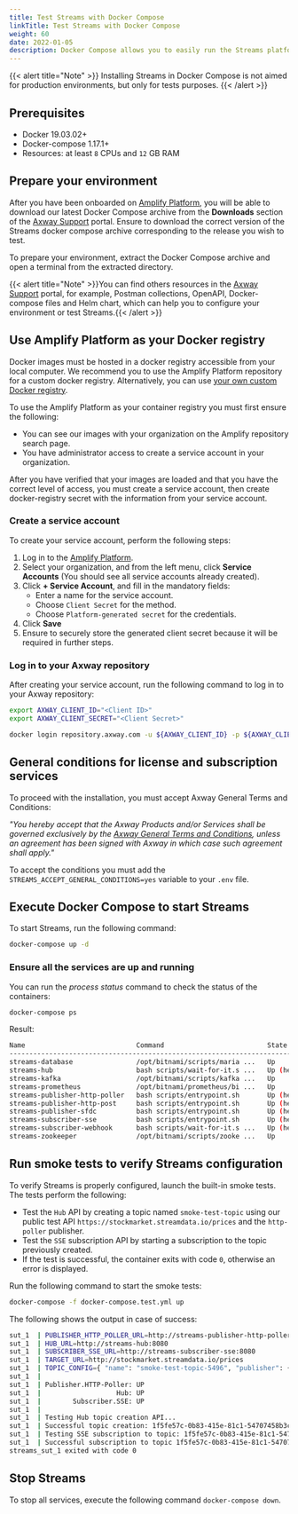 ```yaml
---
title: Test Streams with Docker Compose
linkTitle: Test Streams with Docker Compose
weight: 60
date: 2022-01-05
description: Docker Compose allows you to easily run the Streams platform on your local environment, without major infrastructure prerequisites. Learn how to test Streams using Docker Compose.
---
```


{{< alert title="Note" >}}
Installing Streams in Docker Compose is not aimed for production environments, but only for tests purposes.
{{< /alert >}}

## Prerequisites

* Docker 19.03.02+
* Docker-compose 1.17.1+
* Resources: at least `8` CPUs and `12` GB RAM

## Prepare your environment

After you have been onboarded on [Amplify Platform](https://platform.axway.com), you will be able to download our latest Docker Compose archive from the **Downloads** section of the [Axway Support](https://support.axway.com/en/search/index/type/Downloads/sort/created%7Cdesc/ipp/10/product/596/version/3074) portal. Ensure to download the correct version of the Streams docker compose archive corresponding to the release you wish to test.

To prepare your environment, extract the Docker Compose archive and open a terminal from the extracted directory.

{{< alert title="Note" >}}You can find others resources in the [Axway Support](https://support.axway.com/en) portal, for example, Postman collections, OpenAPI, Docker-compose files and Helm chart, which can help you to configure your environment or test Streams.{{< /alert >}}

## Use Amplify Platform as your Docker registry

Docker images must be hosted in a docker registry accessible from your local computer. We recommend you to use the Amplify Platform repository for a custom docker registry. Alternatively, you can use [your own custom Docker registry](/docs/install/customize-install#use-a-custom-docker-registry).

To use the Amplify Platform as your container registry you must first ensure the following:

* You can see our images with your organization on the Amplify repository search page.
* You have administrator access to create a service account in your organization.

After you have verified that your images are loaded and that you have the correct level of access, you must create a service account, then create docker-registry secret with the information from your service account.

### Create a service account

To create your service account, perform the following steps:

1. Log in to the [Amplify Platform](https://platform.axway.com).
2. Select your organization, and from the left menu, click **Service Accounts** (You should see all service accounts already created).
3. Click **+ Service Account**, and fill in the mandatory fields:
    * Enter a name for the service account.
    * Choose `Client Secret` for the method.
    * Choose `Platform-generated secret` for the credentials.
4. Click **Save**
5. Ensure to securely store the generated client secret because it will be required in further steps.

### Log in to your Axway repository

After creating your service account, run the following command to log in to your Axway repository:

```bash
export AXWAY_CLIENT_ID="<Client ID>"
export AXWAY_CLIENT_SECRET="<Client Secret>"

docker login repository.axway.com -u ${AXWAY_CLIENT_ID} -p ${AXWAY_CLIENT_SECRET}
```

## General conditions for license and subscription services

To proceed with the installation, you must accept Axway General Terms and Conditions:

*"You hereby accept that the Axway Products and/or Services shall be governed exclusively by the [Axway General Terms and Conditions](https://cdn.axway.com/u/Axway_General_Conditions_version_april_2014_eng%20(France).pdf), unless an agreement has been signed with Axway in which case such agreement shall apply."*

To accept the conditions you must add the `STREAMS_ACCEPT_GENERAL_CONDITIONS=yes` variable to your `.env` file.

## Execute Docker Compose to start Streams

To start Streams, run the following command:

```bash
docker-compose up -d
```

### Ensure all the services are up and running

You can run the *process status* command to check the status of the containers:

```bash
docker-compose ps
```

Result:

```bash
Name                            Command                          State          Ports                                         
----------------------------------------------------------------------------------------------------------------------------------------------------------------------
streams-database                /opt/bitnami/scripts/maria ...   Up             0.0.0.0:3306->3306/tcp,:::3306->3306/tcp                                              
streams-hub                     bash scripts/wait-for-it.s ...   Up (healthy)   0.0.0.0:50001->50001/tcp,:::50001->50001/tcp, 0.0.0.0:9001->8080/tcp,:::9001->8080/tcp
streams-kafka                   /opt/bitnami/scripts/kafka ...   Up             0.0.0.0:29092->29092/tcp,:::29092->29092/tcp, 0.0.0.0:9092->9092/tcp,:::9092->9092/tcp
streams-prometheus              /opt/bitnami/prometheus/bi ...   Up             0.0.0.0:9090->9090/tcp,:::9090->9090/tcp                                              
streams-publisher-http-poller   bash scripts/entrypoint.sh       Up (healthy)   0.0.0.0:50002->50002/tcp,:::50002->50002/tcp, 0.0.0.0:9002->8080/tcp,:::9002->8080/tcp
streams-publisher-http-post     bash scripts/entrypoint.sh       Up (healthy)   0.0.0.0:50004->50004/tcp,:::50004->50004/tcp, 0.0.0.0:9004->8080/tcp,:::9004->8080/tcp
streams-publisher-sfdc          bash scripts/entrypoint.sh       Up (healthy)   0.0.0.0:50006->50006/tcp,:::50006->50006/tcp, 0.0.0.0:9006->8080/tcp,:::9006->8080/tcp
streams-subscriber-sse          bash scripts/entrypoint.sh       Up (healthy)   0.0.0.0:50000->50000/tcp,:::50000->50000/tcp, 0.0.0.0:9000->8080/tcp,:::9000->8080/tcp
streams-subscriber-webhook      bash scripts/wait-for-it.s ...   Up (healthy)   0.0.0.0:50003->50003/tcp,:::50003->50003/tcp, 0.0.0.0:9003->8080/tcp,:::9003->8080/tcp
streams-zookeeper               /opt/bitnami/scripts/zooke ...   Up             0.0.0.0:2181->2181/tcp,:::2181->2181/tcp, 2888/tcp, 3888/tcp, 8080/tcp    
```

## Run smoke tests to verify Streams configuration

To verify Streams is properly configured, launch the built-in smoke tests. The tests perform the following:

* Test the `Hub` API by creating a topic named `smoke-test-topic` using our public test API `https://stockmarket.streamdata.io/prices` and the `http-poller` publisher.
* Test the `SSE` subscription API by starting a subscription to the topic previously created.
* If the test is successful, the container exits with code `0`, otherwise an error is displayed.

Run the following command to start the smoke tests:

```bash
docker-compose -f docker-compose.test.yml up
```

The following shows the output in case of success:

```bash
sut_1  | PUBLISHER_HTTP_POLLER_URL=http://streams-publisher-http-poller:8080
sut_1  | HUB_URL=http://streams-hub:8080
sut_1  | SUBSCRIBER_SSE_URL=http://streams-subscriber-sse:8080
sut_1  | TARGET_URL=http://stockmarket.streamdata.io/prices
sut_1  | TOPIC_CONFIG={ "name": "smoke-test-topic-5496", "publisher": {"type": "http-poller","config": {"url": "http://stockmarket.streamdata.io/prices","pollingPeriod": "PT1S"}}}
sut_1  |
sut_1  | Publisher.HTTP-Poller: UP
sut_1  |                   Hub: UP
sut_1  |        Subscriber.SSE: UP
sut_1  | 
sut_1  | Testing Hub topic creation API...
sut_1  | Successful topic creation: 1f5fe57c-0b83-415e-81c1-54707458b3c3
sut_1  | Testing SSE subscription to topic: 1f5fe57c-0b83-415e-81c1-54707458b3c3
sut_1  | Successful subscription to topic 1f5fe57c-0b83-415e-81c1-54707458b3c3 events 'snapshot,patch,patch,patch,patch,patch,patch,'
streams_sut_1 exited with code 0
```

## Stop Streams

To stop all services, execute the following command `docker-compose down`.